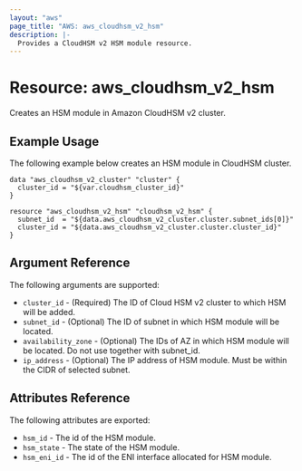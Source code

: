 ```yaml
---
layout: "aws"
page_title: "AWS: aws_cloudhsm_v2_hsm"
description: |-
  Provides a CloudHSM v2 HSM module resource.
---
```


# Resource: aws_cloudhsm_v2_hsm

Creates an HSM module in Amazon CloudHSM v2 cluster.

## Example Usage

The following example below creates an HSM module in CloudHSM cluster.

```hcl
data "aws_cloudhsm_v2_cluster" "cluster" {
  cluster_id = "${var.cloudhsm_cluster_id}"
}

resource "aws_cloudhsm_v2_hsm" "cloudhsm_v2_hsm" {
  subnet_id  = "${data.aws_cloudhsm_v2_cluster.cluster.subnet_ids[0]}"
  cluster_id = "${data.aws_cloudhsm_v2_cluster.cluster.cluster_id}"
}
```
## Argument Reference

The following arguments are supported:

* `cluster_id` - (Required) The ID of Cloud HSM v2 cluster to which HSM will be added.
* `subnet_id` - (Optional) The ID of subnet in which HSM module will be located.
* `availability_zone` - (Optional) The IDs of AZ in which HSM module will be located. Do not use together with subnet_id.
* `ip_address` - (Optional) The IP address of HSM module. Must be within the CIDR of selected subnet.

## Attributes Reference

The following attributes are exported:

* `hsm_id` - The id of the HSM module.
* `hsm_state` - The state of the HSM module.
* `hsm_eni_id` - The id of the ENI interface allocated for HSM module.
